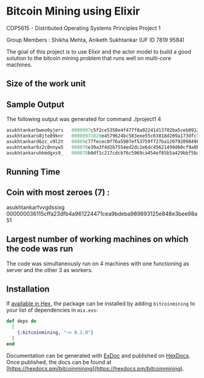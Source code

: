 # Bitcoin Mining using Elixir 

COP5615 - Distributed Operating Systems Principles Project 1

Group Members : Shikha Mehta, Aniketh Sukhtankar (UF ID 7819 9584)

The goal of this project is to use Elixir and the actor model to build a good solution to the bitcoin mining problem that runs well on multi-core machines.


## Size of the work unit 

## Sample Output

The following output was generated for command ./project1 4
```elixir
asukhtankarbweo0yjers   0000997c5f2ce5350e4f477f8a92241d13702ba5ceb0912d31cbb2b740e6bc83
asukhtankaro8jte89knr   00000931828e4579624bc583eee55c63818d209a173dfc77e8e63f69db6cdb17
asukhtankard6zc_v9l2t   00009c77fecec0f76a5907ef53759f727ba120792098498e1297987a179ec2d1
asukhtankar0z2c0nnyw5   000070e39a3f4d2b7554ed2dc2e6dc45621499d60cf9a0b5a5f18c86c07d2431
asukhtankaruhkmdgxs9_   000078b0df1c217cdcb76c5969ca454ef85b5a429bbf5ba7174a060829238a17
```

## Running Time

## Coin with most zeroes (7) : 

asukhtankarfvvgdssixg   000000036115cffa23dfb4a961224471cea9bdeba989893125e848e3bee98a51

## Largest number of working machines on which the code was run

The code was simultaneously run on 4 machines with one functioning as server and the other 3 as workers.

## Installation

If [available in Hex](https://hex.pm/docs/publish), the package can be installed
by adding `bitcoinmining` to your list of dependencies in `mix.exs`:

```elixir
def deps do
  [
    {:bitcoinmining, "~> 0.1.0"}
  ]
end
```

Documentation can be generated with [ExDoc](https://github.com/elixir-lang/ex_doc)
and published on [HexDocs](https://hexdocs.pm). Once published, the docs can
be found at [https://hexdocs.pm/bitcoinmining](https://hexdocs.pm/bitcoinmining).

